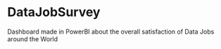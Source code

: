 # DataJobSurvey

Dashboard made in PowerBI about the overall satisfaction of Data Jobs around the World
